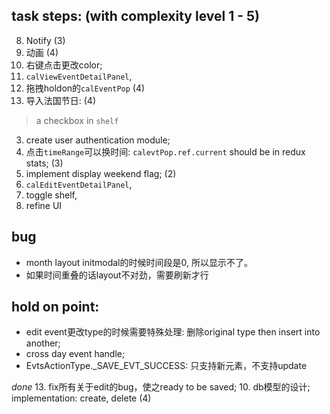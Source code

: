 ## task steps: (with complexity level 1 - 5)
8. Notify (3)
9. 动画 (4)
14. 右键点击更改color;
15. `calViewEventDetailPanel`,
11. 拖拽holdon的`calEventPop` (4)
12. 导入法国节日: (4)
   > a checkbox in `shelf`
3. create user authentication module;
4. 点击`timeRange`可以换时间: `calevtPop.ref.current` should be in redux stats; (3)
7. implement display weekend flag; (2)
16. `calEditEventDetailPanel`,
17. toggle shelf,
18. refine UI

## bug
- month layout initmodal的时候时间段是0, 所以显示不了。
- 如果时间重叠的话layout不对劲，需要刷新才行

## hold on point:
- edit event更改type的时候需要特殊处理: 删除original type then insert into another;
- cross day event handle;
- EvtsActionType._SAVE_EVT_SUCCESS: 只支持新元素，不支持update

*done*
13. fix所有关于edit的bug，使之ready to be saved;
10. db模型的设计; implementation: create, delete (4)